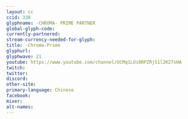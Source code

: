 ```yaml
---
layout: cc
ccid: 338
glyphname: -CHROMA- PRIME PARTNER
global-glyph-code: 
currently-partnered: 
stream-currency-needed-for-glyph: 
title: -Chroma-Prime
glyphurl: 
glyphwave: 21
youtube: https://www.youtube.com/channel/UCMq1LOi0RPZRjS1l2K27sHA
twitch: 
twitter: 
discord: 
other-site: 
primary-language: Chinese
facebook: 
mixer: 
alt-names: 
---
```



